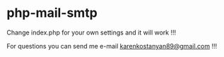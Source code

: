 # php-mail-smtp

Change index.php for your own settings and it will work !!!

For questions you can send me e-mail karenkostanyan89@gmail.com !!!  

